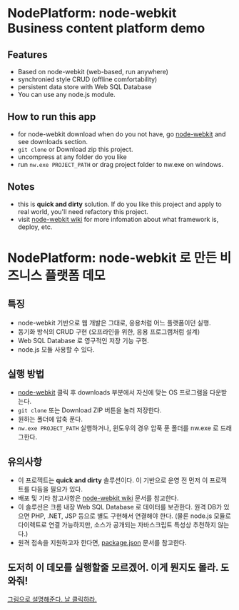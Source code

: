 # NodePlatform: node-webkit Business content platform demo

## Features

 - Based on node-webkit (web-based, run anywhere)
 - synchronied style CRUD (offline comfortability)
 - persistent data store with Web SQL Database
 - You can use any node.js module.

## How to run this app

 - for node-webkit download when do you not have, go [node-webkit](https://github.com/rogerwang/node-webkit) and see downloads section.
 - `git clone` or Download zip this project.
 - uncompress at any folder do you like
 - run `nw.exe PROJECT_PATH` or drag project folder to nw.exe on windows.

## Notes

 - this is __quick and dirty__ solution. If do you like this project and apply to real world, you'll need refactory this project.
 - visit [node-webkit wiki](https://github.com/rogerwang/node-webkit/wiki) for more infomation about what framework is, deploy, etc.

# NodePlatform: node-webkit 로 만든 비즈니스 플랫폼 데모

## 특징

 - node-webkit 기반으로 웹 개발은 그대로, 응용처럼 어느 플랫폼이던 실행.
 - 동기화 방식의 CRUD 구현 (오프라인을 위한, 응용 프로그램처럼 설계)
 - Web SQL Database 로 영구적인 저장 기능 구현.
 - node.js 모듈 사용할 수 있다.

## 실행 방법

 - [node-webkit](https://github.com/rogerwang/node-webkit) 클릭 후 downloads 부분에서 자신에 맞는 OS 프로그램을 다운받는다.
 - `git clone` 또는 Download ZIP 버튼을 눌러 저장한다.
 - 원하는 폴더에 압축 푼다.
 - `nw.exe PROJECT_PATH` 실행하거나, 윈도우의 경우 압푹 푼 폴더를 nw.exe 로 드래그한다.

## 유의사항

 - 이 프로젝트는 __quick and dirty__ 솔루션이다. 이 기반으로 운영 전 먼저 이 프로젝트를 다듬을 필요가 있다.
 - 배포 및 기타 참고사항은 [node-webkit wiki](https://github.com/rogerwang/node-webkit/wiki) 문서를 참고한다.
 - 이 솔루션은 크롬 내장 Web SQL Database 로 데이터를 보관한다. 원격 DB가 있으면 PHP, .NET, JSP 등으로 별도 구현해서 연결해야 한다.
   (물론 node.js 모듈로 다이렉트로 연결 가능하지만, 소스가 공개되는 자바스크립트 특성상 추천하지 않는다.)
 - 원격 접속을 지원하고자 한다면, [package.json](https://github.com/rogerwang/node-webkit/wiki/Manifest-format) 문서를 참고한다.

## 도저히 이 데모를 실행할줄 모르겠어. 이게 뭔지도 몰라. 도와줘!

[그림으로 설명해준다. 날 클릭하라.](https://github.com/composite/NodePlatform/wiki)